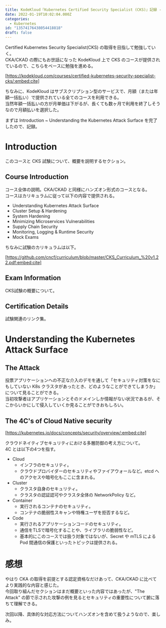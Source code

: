 ```yaml
---
title: KodeKloud『Kubernetes Certified Security Specialist (CKS)』記録 - Introduction/Understanding the Kubernetes Attack Surface
date: 2022-01-19T10:02:04.000Z
categories:
  - Kubernetes
id: "13574176438054418818"
draft: false
---
```

Certified Kubernetes Security Specialist(CKS) の取得を目指して勉強していく。  
CKA/CKAD の際にもお世話になった KodeKloud 上で CKS のコースが提供されているので、こちらをベースに勉強を進める。

[https://kodekloud.com/courses/certified-kubernetes-security-specialist-cks/:embed:cite]

ちなみに、KodeKloud はサブスクリプション型のサービスで、月額（または年額一括払い）で提供されている全てのコースを利用できる。  
当然年額一括払いの方が月単価は下がるが、長くても数ヶ月で利用を終了しそうなので月額払いを選択した。

まずは Introduction ~ Understanding the Kubernetes Attack Surface を完了したので、記録。

# Introduction

このコースと CKS 試験について、概要を説明するセクション。

## Course Introduction

コース全体の説明。CKA/CKAD と同様にハンズオン形式のコースとなる。  
コースはカリキュラムに従って以下の内容で提供される。

- Understanding Kubernetes Attack Surface
- Cluster Setup & Hardening
- System Hardening
- Minimizing Microservices Vulnerabilities
- Supply Chain Security
- Monitoring, Logging & Runtime Security
- Mock Exams

ちなみに試験のカリキュラムは以下。

[https://github.com/cncf/curriculum/blob/master/CKS_Curriculum_%20v1.22.pdf:embed:cite]

## Exam Information

CKS試験の概要について。

## Certification Details

試験関連のリンク集。

# Understanding the Kubernetes Attack Surface

## The Attack

投票アプリケーションへの不正な介入のデモを通して「セキュリティ対策をなにもしていない K8s クラスタがあったとき、どのようなことができてしまうか」について見ることができる。  
当初攻撃者はアプリケーションとそのドメインしか情報がない状況であるが、そこからいかにして侵入していくか見ることができおもしろい。

## The 4C's of Cloud Native security

[https://kubernetes.io/docs/concepts/security/overview/:embed:cite]

クラウドネイティブセキュリティにおける多層防御の考え方について。  
4C とは以下の4つを指す。

- Cloud
  - インフラのセキュリティ。
  - クラウドプロバイダーのセキュリティやファイアウォールなど。etcd へのアクセスや暗号化もここに含まれる。
- Cluster
  - クラスタ自身のセキュリティ。
  - クラスタの認証認可やクラスタ全体の NetworkPolicy など。
- Container
  - 実行されるコンテナのセキュリティ。
  - コンテナの脆弱性スキャンや特権ユーザを拒否するなど。
- Code
  - 実行されるアプリケーションコードのセキュリティ。
  - 通信をTLSで暗号化することや、ライブラリの脆弱性など。
  - 基本的にこのコースでは扱う対象ではないが、Secret や mTLS による Pod 間通信の保護といったトピックは提供される。

# 感想

やはり CKA の取得を前提とする認定資格なだけあって、CKA/CKAD に比べてより実践的な内容と感じた。  
今回取り組んだセクションはまだ概要といった内容ではあったが、"The Attack" の節で示された攻撃の例を見るとセキュリティの重要性について腑に落ちて理解できる。

次回以降、具体的な対応方法についてハンズオンを含めて扱うようなので、楽しみ。
